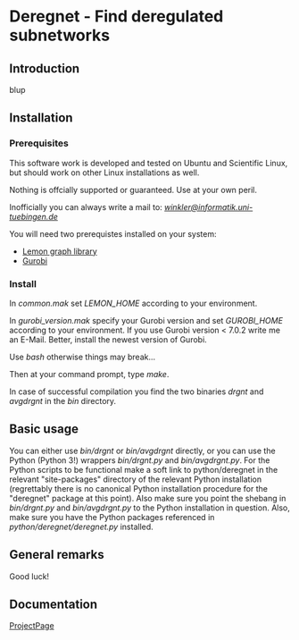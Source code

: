 # Deregnet - Find deregulated subnetworks

## Introduction

blup

## Installation

### Prerequisites

This software work is developed and tested on Ubuntu and Scientific Linux, but should
work on other Linux installations as well.

Nothing is offcially supported or guaranteed. Use at your own peril.

Inofficially you can always write a mail to: *winkler@informatik.uni-tuebingen.de*

You will need two prerequistes installed on your system:

* [Lemon graph library](http://lemon.cs.elte.hu/trac/lemon)
* [Gurobi](http://www.gurobi.com)

### Install

In *common.mak* set *LEMON\_HOME* according to your environment.

In *gurobi\_version.mak* specify your Gurobi version and set *GUROBI\_HOME* according to your environment.
If you use Gurobi version < 7.0.2 write me an E-Mail. Better, install the newest version of Gurobi.

Use *bash* otherwise things may break...

Then at your command prompt, type *make*. 

In case of successful compilation you find the two binaries *drgnt* and *avgdrgnt* in the *bin* directory.

## Basic usage

You can either use *bin/drgnt* or *bin/avgdrgnt* directly, or you can use the Python (Python 3!) wrappers
*bin/drgnt.py* and *bin/avgdrgnt.py*. For the Python scripts to be functional make a soft link
to python/deregnet in the relevant "site-packages" directory of the relevant Python installation (regrettably 
there is no canonical Python installation procedure for the "deregnet" package at this point). Also make sure
you point the shebang in *bin/drgnt.py* and *bin/avgdrgnt.py* to the Python installation in question. Also, make 
sure you have the Python packages referenced in *python/deregnet/deregnet.py* installed.

## General remarks

Good luck!

## Documentation

[ProjectPage](https://sebwink.github.io/deregnet/)
